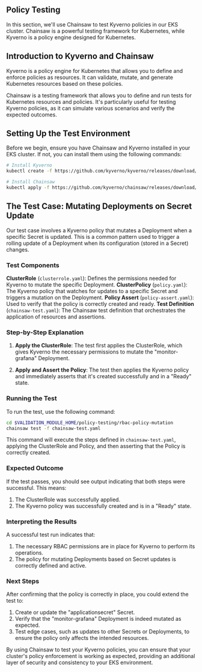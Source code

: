 ## Policy Testing

In this section, we'll use Chainsaw to test Kyverno policies in our EKS cluster. Chainsaw is a powerful testing framework for Kubernetes, while Kyverno is a policy engine designed for Kubernetes.

## Introduction to Kyverno and Chainsaw

Kyverno is a policy engine for Kubernetes that allows you to define and enforce policies as resources. It can validate, mutate, and generate Kubernetes resources based on these policies.

Chainsaw is a testing framework that allows you to define and run tests for Kubernetes resources and policies. It's particularly useful for testing Kyverno policies, as it can simulate various scenarios and verify the expected outcomes.

## Setting Up the Test Environment

Before we begin, ensure you have Chainsaw and Kyverno installed in your EKS cluster. If not, you can install them using the following commands:

```bash
# Install Kyverno
kubectl create -f https://github.com/kyverno/kyverno/releases/download/v1.12.5/install.yaml

# Install Chainsaw
kubectl apply -f https://github.com/kyverno/chainsaw/releases/download/v0.2.9/install.yaml
```

## The Test Case: Mutating Deployments on Secret Update

Our test case involves a Kyverno policy that mutates a Deployment when a specific Secret is updated. This is a common pattern used to trigger a rolling update of a Deployment when its configuration (stored in a Secret) changes.

### Test Components

**ClusterRole** (`clusterrole.yaml`): Defines the permissions needed for Kyverno to mutate the specific Deployment.
**ClusterPolicy** (`policy.yaml`): The Kyverno policy that watches for updates to a specific Secret and triggers a mutation on the Deployment.
**Policy Assert** (`policy-assert.yaml`): Used to verify that the policy is correctly created and ready.
**Test Definition** (`chainsaw-test.yaml`): The Chainsaw test definition that orchestrates the application of resources and assertions.

### Step-by-Step Explanation

1. **Apply the ClusterRole**:
   The test first applies the ClusterRole, which gives Kyverno the necessary permissions to mutate the "monitor-grafana" Deployment.

2. **Apply and Assert the Policy**:
   The test then applies the Kyverno policy and immediately asserts that it's created successfully and in a "Ready" state.

### Running the Test

To run the test, use the following command:

```bash
cd $VALIDATION_MODULE_HOME/policy-testing/rbac-policy-mutation
chainsaw test -f chainsaw-test.yaml
```

This command will execute the steps defined in `chainsaw-test.yaml`, applying the ClusterRole and Policy, and then asserting that the Policy is correctly created.

### Expected Outcome

If the test passes, you should see output indicating that both steps were successful. This means:

1. The ClusterRole was successfully applied.
2. The Kyverno policy was successfully created and is in a "Ready" state.

### Interpreting the Results

A successful test run indicates that:

1. The necessary RBAC permissions are in place for Kyverno to perform its operations.
2. The policy for mutating Deployments based on Secret updates is correctly defined and active.

### Next Steps

After confirming that the policy is correctly in place, you could extend the test to:

1. Create or update the "applicationsecret" Secret.
2. Verify that the "monitor-grafana" Deployment is indeed mutated as expected.
3. Test edge cases, such as updates to other Secrets or Deployments, to ensure the policy only affects the intended resources.

By using Chainsaw to test your Kyverno policies, you can ensure that your cluster's policy enforcement is working as expected, providing an additional layer of security and consistency to your EKS environment.
